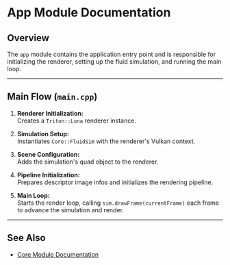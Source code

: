 # App Module Documentation

## Overview

The `app` module contains the application entry point and is responsible for initializing the renderer, setting up the fluid simulation, and running the main loop.

---

## Main Flow (`main.cpp`)

1. **Renderer Initialization:**  
   Creates a `Triton::Luna` renderer instance.

2. **Simulation Setup:**  
   Instantiates `Core::FluidSim` with the renderer's Vulkan context.

3. **Scene Configuration:**  
   Adds the simulation's quad object to the renderer.

4. **Pipeline Initialization:**  
   Prepares descriptor image infos and initializes the rendering pipeline.

5. **Main Loop:**  
   Starts the render loop, calling `sim.drawFrame(currentFrame)` each frame to advance the simulation and render.

---

## See Also

- [Core Module Documentation](core.md)
